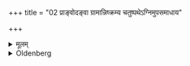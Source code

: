 +++
title = "02 प्राङ्वोदङ्वा ग्रामान्निष्क्रम्य चतुष्पथेऽग्निमुपसमाधाय"

+++

<details><summary>मूलम्</summary>

प्राङ्वोदङ्वा ग्रामान्निष्क्रम्य चतुष्पथेऽग्निमुपसमाधाय हये राक इत्येकैकयाञ्जलिना जुहुयात् २
</details>

<details><summary>Oldenberg</summary>

2. Having gone out of the village in an easterly or in a northerly direction, and having put wood on the fire at a place where four roads meet, he should sacrifice (those fried grains) with his joined hands, with the single (verses of the text), 'Hearken, Rākā!' (MB. II, 6, 2-5).
</details>
